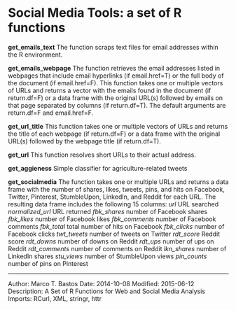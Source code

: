 # Social Media Tools: a set of R functions

<b>get_emails_text</b> The function scraps text files for email addresses within the R environment. 

<b>get_emails_webpage</b> The function retrieves the email addresses listed in webpages that include email hyperlinks (if email.href=T) or the full body of the document (if email.href=F). This function takes one or multiple vectors of URLs and returns a vector with the emails found in the document (if return.df=F) or a data frame with the original URL(s) followed by emails on that page separated by columns (if return.df=T). The default arguments are return.df=F and email.href=F.

<b>get_url_title</b> This function takes one or multiple vectors of URLs and returns the title of each webpage (if return.df=F) or a data frame with the original URL(s) followed by the webpage title (if return.df=T).

<b>get_url</b> This function resolves short URLs to their actual address.

<b>get_aggieness</b> Simple classifier for agriculture-related tweets

<b>get_socialmedia</b> The function takes one or multiple URLs and returns a data frame with the number of shares, likes, tweets, pins, and hits on Facebook, Twitter, Pinterest, StumbleUpon, LinkedIn, and Reddit for each URL. The resulting data frame includes the following 15 columns:
<i>url</i> URL searched
<i>normalized_url</i> URL returned
<i>fbk_shares</i> number of Facebook shares 
<i>fbk_likes</i> number of Facebook likes
<i>fbk_comments</i> number of Facebook comments
<i>fbk_total</i> total number of hits on Facebook 
<i>fbk_clicks</i> number of Facebook clicks
<i>twt_tweets</i> number of tweets on Twitter
<i>rdt_score</i> Reddit score 
<i>rdt_downs</i> number of downs on Reddit 
<i>rdt_ups</i> number of ups on Reddit
<i>rdt_comments</i> number of comments on Reddit
<i>lkn_shares</i> number of LinkedIn shares
<i>stu_views</i> number of StumbleUpon views
<i>pin_counts</i> number of pins on Pinterest


---------------
Author: Marco T. Bastos
Date: 2014-10-08
Modified: 2015-06-12
Description: A Set of R Functions for Web and Social Media Analysis
Imports: RCurl, XML, stringr, httr
